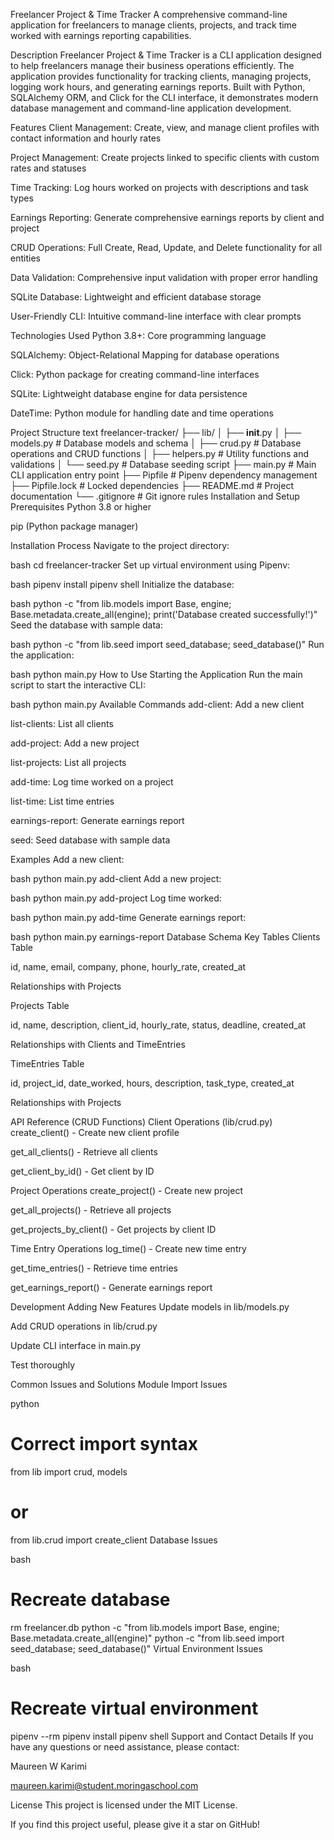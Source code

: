 Freelancer Project & Time Tracker
A comprehensive command-line application for freelancers to manage clients, projects, and track time worked with earnings reporting capabilities.

Description
Freelancer Project & Time Tracker is a CLI application designed to help freelancers manage their business operations efficiently. The application provides functionality for tracking clients, managing projects, logging work hours, and generating earnings reports. Built with Python, SQLAlchemy ORM, and Click for the CLI interface, it demonstrates modern database management and command-line application development.

Features
Client Management: Create, view, and manage client profiles with contact information and hourly rates

Project Management: Create projects linked to specific clients with custom rates and statuses

Time Tracking: Log hours worked on projects with descriptions and task types

Earnings Reporting: Generate comprehensive earnings reports by client and project

CRUD Operations: Full Create, Read, Update, and Delete functionality for all entities

Data Validation: Comprehensive input validation with proper error handling

SQLite Database: Lightweight and efficient database storage

User-Friendly CLI: Intuitive command-line interface with clear prompts

Technologies Used
Python 3.8+: Core programming language

SQLAlchemy: Object-Relational Mapping for database operations

Click: Python package for creating command-line interfaces

SQLite: Lightweight database engine for data persistence

DateTime: Python module for handling date and time operations

Project Structure
text
freelancer-tracker/
├── lib/
│   ├── __init__.py
│   ├── models.py          # Database models and schema
│   ├── crud.py            # Database operations and CRUD functions
│   ├── helpers.py         # Utility functions and validations
│   └── seed.py            # Database seeding script
├── main.py                # Main CLI application entry point
├── Pipfile                # Pipenv dependency management
├── Pipfile.lock           # Locked dependencies
├── README.md              # Project documentation
└── .gitignore            # Git ignore rules
Installation and Setup
Prerequisites
Python 3.8 or higher

pip (Python package manager)

Installation Process
Navigate to the project directory:

bash
cd freelancer-tracker
Set up virtual environment using Pipenv:

bash
pipenv install
pipenv shell
Initialize the database:

bash
python -c "from lib.models import Base, engine; Base.metadata.create_all(engine); print('Database created successfully!')"
Seed the database with sample data:

bash
python -c "from lib.seed import seed_database; seed_database()"
Run the application:

bash
python main.py
How to Use
Starting the Application
Run the main script to start the interactive CLI:

bash
python main.py
Available Commands
add-client: Add a new client

list-clients: List all clients

add-project: Add a new project

list-projects: List all projects

add-time: Log time worked on a project

list-time: List time entries

earnings-report: Generate earnings report

seed: Seed database with sample data

Examples
Add a new client:

bash
python main.py add-client
Add a new project:

bash
python main.py add-project
Log time worked:

bash
python main.py add-time
Generate earnings report:

bash
python main.py earnings-report
Database Schema
Key Tables
Clients Table

id, name, email, company, phone, hourly_rate, created_at

Relationships with Projects

Projects Table

id, name, description, client_id, hourly_rate, status, deadline, created_at

Relationships with Clients and TimeEntries

TimeEntries Table

id, project_id, date_worked, hours, description, task_type, created_at

Relationships with Projects

API Reference (CRUD Functions)
Client Operations (lib/crud.py)
create_client() - Create new client profile

get_all_clients() - Retrieve all clients

get_client_by_id() - Get client by ID

Project Operations
create_project() - Create new project

get_all_projects() - Retrieve all projects

get_projects_by_client() - Get projects by client ID

Time Entry Operations
log_time() - Create new time entry

get_time_entries() - Retrieve time entries

get_earnings_report() - Generate earnings report

Development
Adding New Features
Update models in lib/models.py

Add CRUD operations in lib/crud.py

Update CLI interface in main.py

Test thoroughly

Common Issues and Solutions
Module Import Issues

python
# Correct import syntax
from lib import crud, models
# or
from lib.crud import create_client
Database Issues

bash
# Recreate database
rm freelancer.db
python -c "from lib.models import Base, engine; Base.metadata.create_all(engine)"
python -c "from lib.seed import seed_database; seed_database()"
Virtual Environment Issues

bash
# Recreate virtual environment
pipenv --rm
pipenv install
pipenv shell
Support and Contact Details
If you have any questions or need assistance, please contact:

Maureen W Karimi

maureen.karimi@student.moringaschool.com

License
This project is licensed under the MIT License.

If you find this project useful, please give it a star on GitHub!

